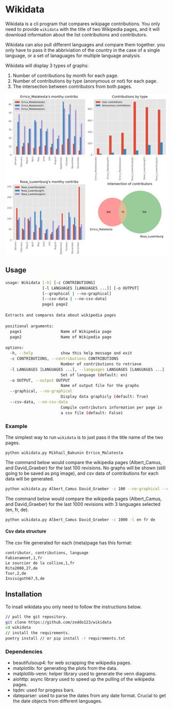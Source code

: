 # Wikidata
Wikidata is a cli program that compares wikipage contributions. You only
need to provide `wikidata` with the title of two Wikipedia pages, and it will
download information about the list contributions and contributors.

Wikidata can also pull different languages and compare them together.
you only have to pass it the abbriviation of the country in the case 
of a single language, or a set of lanaguages for multiple language analysis.

Wikidata will display 3 types of graphs:
1. Number of contributions by month for each page.
2. Number of contributions by type (anonymous or not) for each page.
3. The intersection between contributors from both pages.

![alt text](https://github.com/zeddo123/wikidata/blob/master/image.png?raw=true)

## Usage
```sh
usage: Wikidata [-h] [-c CONTRIBUTIONS]
                [-l LANGUAGES [LANGUAGES ...]] [-o OUTPUT]
                [--graphical | --no-graphical]
                [--csv-data | --no-csv-data]
                page1 page2

Extracts and compares data about wikipedia pages

positional arguments:
  page1                 Name of Wikipedia page
  page2                 Name of Wikipedia page

options:
  -h, --help            show this help message and exit
  -c CONTRIBUTIONS, --contributions CONTRIBUTIONS
                        Number of contributions to retrieve
  -l LANGUAGES [LANGUAGES ...], --languages LANGUAGES [LANGUAGES ...]
                        Set of language (default: en)
  -o OUTPUT, --output OUTPUT
                        Name of output file for the graphs
  --graphical, --no-graphical
                        Display data graphicly (default: True)
  --csv-data, --no-csv-data
                        Compile contributors information per page in
                        a csv file (default: False)
```
### Example
The simplest way to run `wikidata` is to just pass it the title name of the two pages.
```
python wikidata.py Mikhail_Bakunin Errico_Malatesta
```

The command below would compare the wikipedia pages (Albert_Camus, and David_Graeber) for the last 
100 revisions. No graphs will be shown (still going to be saved as png image), and csv
data of contributions for each data will be generated.
```sh 
python wikidata.py Albert_Camus David_Graeber -c 100 --no-graphical --csv-data
```

The command below would compare the wikipedia pages (Albert_Camus, and David_Graeber) for the last 
1000 revisions with 3 languages selected (en, fr, de).
```sh 
python wikidata.py Albert_Camus David_Graeber -c 1000 -l en fr de
```
#### Csv data structure
The csv file generated for each (meta)page has this format:
```csv
contributor, contributions, language
Fabienamnet,1,fr
Le sourcier de la colline,1,fr
Rita2008,27,de
Tsor,2,de
Invisigoth67,5,de
```

## Installation
To insall wikidata you only need to follow the instructions below.
```sh
// pull the git repository.
git clone https://github.com/zeddo123/wikidata
cd wikidata
// install the requirements.
poetry install // or pip install -r requirements.txt
```

### Dependencies
* beautifulsoup4: for web scrapping the wikipedia pages.
* matplotlib: for generating the plots from the data.
* matplotlib-venn: helper library used to generate the venn diagrams.
* aiohttp: async library used to speed up the pulling of the wikipedia pages.
* tqdm: used for progess bars.
* dateparser: used to parse the dates from any date format. Crucial to get the date objects from different languages.
